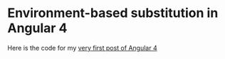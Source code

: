 # Environment-based substitution in Angular 4

Here is the code for my [very first post of Angular 4](https://blog.10pines.com/p/f1a2f47f-6888-4fc0-8b7c-cec7cfd570d3/)
